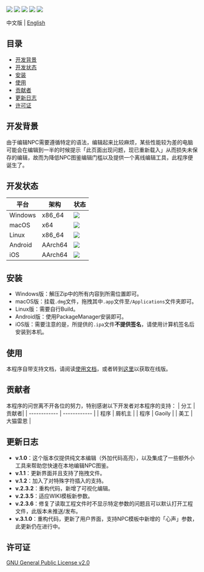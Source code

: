 ![](https://img.shields.io/badge/Build-Passing-brightgreen?style=plastic) ![](https://img.shields.io/badge/Version-3.1.0-blue?style=plastic) ![](https://img.shields.io/badge/Qt-5.12.12-green?style=plastic) ![](https://img.shields.io/badge/Made%20with-Love-red?style=plastic) ![](https://img.shields.io/badge/User%20Guide-https%3A%2F%2Fwiki.biligame.com%2Fys%2FNPC%E5%9B%BE%E9%89%B4%E5%8F%AF%E8%A7%86%E5%8C%96%E7%BC%96%E8%BE%91%E5%B7%A5%E5%85%B7%E7%94%A8%E6%88%B7%E6%96%87%E6%A1%A3-ff69b4?style=plastic)

中文版 | [English](docs/readme_en.md)
## 目录
- [开发背景](#开发背景)
- [开发状态](#开发状态)
- [安装](#安装)
- [使用](#使用)
- [贡献者](#贡献者)
- [更新日志](#更新日志)
- [许可证](#许可证)

## 开发背景
由于编辑NPC需要遵循特定的语法，编辑起来比较麻烦，某些性能较为差的电脑可能会在编辑到一半的时候提示「此页面出现问题，现已重新载入」从而损失未保存的编辑，故而为降低NPC图鉴编辑门槛以及提供一个离线编辑工具，此程序便诞生了。

## 开发状态
| 平台 | 架构  | 状态 |
| ------------ | ------------ | ------------ |
| Windows | x86_64 | ![](https://img.shields.io/badge/Build-Passing-brightgreen?style=for-the-badge) |
| macOS |  x64 | ![](https://img.shields.io/badge/Build-Passing-brightgreen?style=for-the-badge) |
| Linux | x86_64 | ![](https://img.shields.io/badge/Build-Failed-critical?style=for-the-badge) |
| Android | AArch64 | ![](https://img.shields.io/badge/Build-Pending-yellow?style=for-the-badge) |
| iOS | AArch64 | ![](https://img.shields.io/badge/Build-Pending-yellow?style=for-the-badge) |

## 安装
- Windows版：解压Zip中的所有内容到所需位置即可。
- macOS版：挂载`.dmg`文件，拖拽其中`.app`文件至`/Applications`文件夹即可。
- Linux版：需要自行Build。
- Android版：使用PackageManager安装即可。
- iOS版：需要注意的是，所提供的`.ipa`文件**不提供签名**，请使用计算机签名后安装到本机。

## 使用
本程序自带支持文档，请阅读[使用文档](docs/manual/zh-cn/index.md)，或者转到[这里](https%3A%2F%2Fwiki.biligame.com%2Fys%2FNPC%E5%9B%BE%E9%89%B4%E5%8F%AF%E8%A7%86%E5%8C%96%E7%BC%96%E8%BE%91%E5%B7%A5%E5%85%B7%E7%94%A8%E6%88%B7%E6%96%87%E6%A1%A3-ff69b4)以获取在线版。

## 贡献者
本程序的问世离不开各位的努力，特别感谢以下开发者对本程序的支持：
| 分工 | 贡献者|
| ------------ | ------------ |
| 程序 | 屑机主 |
| 程序  | Gaoily |
| 美工  | 大猫雷恩 |
## 更新日志
- **v.1.0**：这个版本仅提供纯文本编辑（外加代码高亮），以及集成了一些额外小工具来帮助您快速在本地编辑NPC图鉴。
- **v.1.1**：更新界面并且支持了拖拽文件。
- **v.1.2**：加入了对特殊字符插入的支持。
- **v.2.3.2**：重构代码，新增了可视化编辑。
- **v.2.3.5**：适应WIKI模板新参数。
- **v.2.3.6**：修复了读取工程文件时不显示特定参数的问题且可以默认打开工程文件，此版本未推送/发布。
- **v.3.1.0**：重构代码，更新了用户界面，支持NPC模板中新增的「心声」参数，此更新仍在进行中。

## 许可证
[GNU General Public License v2.0](LICENSE)